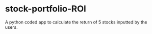 # stock-portfolio-ROI
A python coded app to calculate the return of 5 stocks inputted by the users.  
